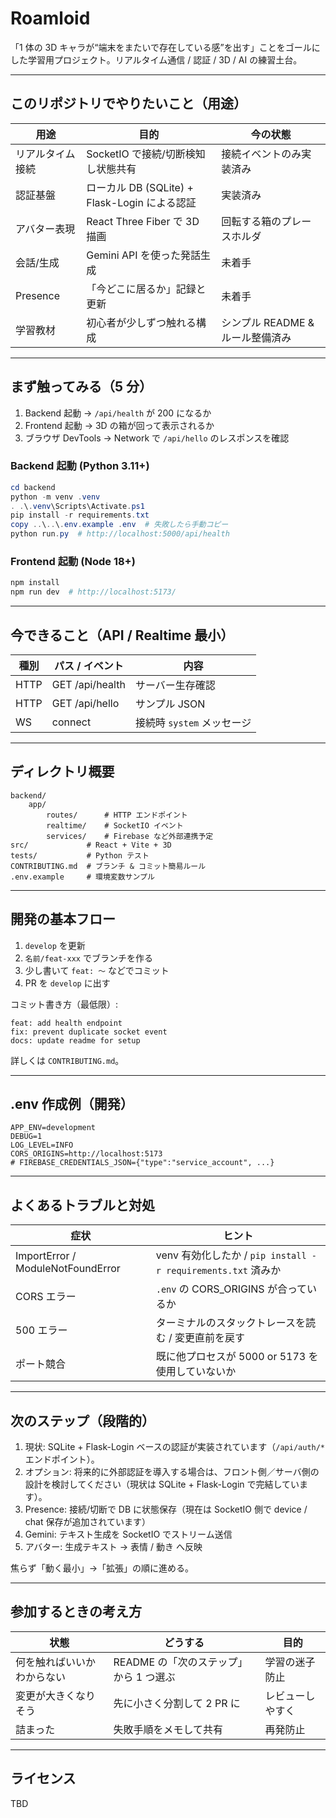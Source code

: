 # Roamloid

「1 体の 3D キャラが“端末をまたいで存在している感”を出す」ことをゴールにした学習用プロジェクト。リアルタイム通信 / 認証 / 3D / AI の練習土台。

---
## このリポジトリでやりたいこと（用途）
| 用途 | 目的 | 今の状態 |
|------|------|----------|
| リアルタイム接続 | SocketIO で接続/切断検知し状態共有 | 接続イベントのみ実装済み |
| 認証基盤 | ローカル DB (SQLite) + Flask-Login による認証 | 実装済み |
| アバター表現 | React Three Fiber で 3D 描画 | 回転する箱のプレースホルダ |
| 会話/生成 | Gemini API を使った発話生成 | 未着手 |
| Presence | 「今どこに居るか」記録と更新 | 未着手 |
| 学習教材 | 初心者が少しずつ触れる構成 | シンプル README & ルール整備済み |

---
## まず触ってみる（5 分）
1. Backend 起動 → `/api/health` が 200 になるか
2. Frontend 起動 → 3D の箱が回って表示されるか
3. ブラウザ DevTools -> Network で `/api/hello` のレスポンスを確認

### Backend 起動 (Python 3.11+)
```powershell
cd backend
python -m venv .venv
. .\.venv\Scripts\Activate.ps1
pip install -r requirements.txt
copy ..\..\.env.example .env  # 失敗したら手動コピー
python run.py  # http://localhost:5000/api/health
```

### Frontend 起動 (Node 18+)
```powershell
npm install
npm run dev  # http://localhost:5173/
```

---
## 今できること（API / Realtime 最小）
| 種別 | パス / イベント | 内容 |
|------|-----------------|------|
| HTTP | GET /api/health | サーバー生存確認 |
| HTTP | GET /api/hello  | サンプル JSON |
| WS   | connect         | 接続時 `system` メッセージ |

---
## ディレクトリ概要
```
backend/
	app/
		routes/      # HTTP エンドポイント
		realtime/    # SocketIO イベント
		services/    # Firebase など外部連携予定
src/             # React + Vite + 3D
tests/           # Python テスト
CONTRIBUTING.md  # ブランチ & コミット簡易ルール
.env.example     # 環境変数サンプル
```

---
## 開発の基本フロー
1. `develop` を更新
2. `名前/feat-xxx` でブランチを作る
3. 少し書いて `feat: 〜` などでコミット
4. PR を `develop` に出す

コミット書き方（最低限）:
```
feat: add health endpoint
fix: prevent duplicate socket event
docs: update readme for setup
```
詳しくは `CONTRIBUTING.md`。

---
## .env 作成例（開発）
```
APP_ENV=development
DEBUG=1
LOG_LEVEL=INFO
CORS_ORIGINS=http://localhost:5173
# FIREBASE_CREDENTIALS_JSON={"type":"service_account", ...}
```

---
## よくあるトラブルと対処
| 症状 | ヒント |
|------|--------|
| ImportError / ModuleNotFoundError | venv 有効化したか / `pip install -r requirements.txt` 済みか |
| CORS エラー | `.env` の CORS_ORIGINS が合っているか |
| 500 エラー | ターミナルのスタックトレースを読む / 変更直前を戻す |
| ポート競合 | 既に他プロセスが 5000 or 5173 を使用していないか |

---
## 次のステップ（段階的）
1. 現状: SQLite + Flask-Login ベースの認証が実装されています（`/api/auth/*` エンドポイント）。
2. オプション: 将来的に外部認証を導入する場合は、フロント側／サーバ側の設計を検討してください（現状は SQLite + Flask-Login で完結しています）。
3. Presence: 接続/切断で DB に状態保存（現在は SocketIO 側で device / chat 保存が追加されています）
4. Gemini: テキスト生成を SocketIO でストリーム送信
5. アバター: 生成テキスト → 表情 / 動き へ反映

焦らず「動く最小」→「拡張」の順に進める。

---
## 参加するときの考え方
| 状態 | どうする | 目的 |
|------|----------|------|
| 何を触ればいいかわからない | README の「次のステップ」から 1 つ選ぶ | 学習の迷子防止 |
| 変更が大きくなりそう | 先に小さく分割して 2 PR に | レビューしやすく |
| 詰まった | 失敗手順をメモして共有 | 再発防止 |

---
## ライセンス
TBD

